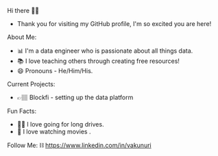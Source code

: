 Hi there 👋🏽

- Thank you for visiting my GitHub profile, I'm so excited you are here!

About Me:
- 📊 I'm a data engineer who is passionate about all things data.
- 📚 I love teaching others through creating free resources!
- 😄 Pronouns - He/Him/His.

Current Projects:
- 👉🏽 Blockfi  - setting up the data platform

Fun Facts:
- 🕺🏽 I love going for long drives.
- 🎥 I love watching movies .

Follow Me:
⛓️ https://www.linkedin.com/in/vakunuri
